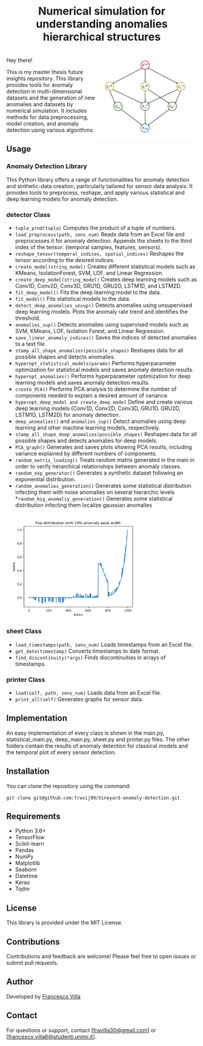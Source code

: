 

<h1 align="center"> Numerical simulation for understanding anomalies hierarchical structures </h1> <br>

<img align="right" src=https://github.com/fravij99/Numerical_simulation_anomalies_hierarchy/blob/master/images/3d_hierarchy.png  width="270">
Hey there! 

This is my master thesis future insights repository. 
This library provides tools for anomaly detection in multi-dimensional datasets and the generation of new anomalies and datasets by numerical simulation. It includes methods for data preprocessing, model creation, and anomaly detection using various algorithms.

## Usage
### Anomaly Detection Library
This Python library offers a range of functionalities for anomaly detection and sinthetic-data creation, particularly tailored for sensor data analysis. It provides tools to preprocess, reshape, and apply various statistical and deep learning models for anomaly detection.

### detector Class
* `tuple_prod(tupla)`
Computes the product of a tuple of numbers.
* `load_preprocess(path, sens_num)`
Reads data from an Excel file and preprocesses it for anomaly detection.
Appends the sheets to the third index of the tensor: (temporal samples, features, sensors).
* `reshape_tensor(temporal_indices, spatial_indices)`
Reshapes the tensor according to the desired indices.
* `create_model(string_model)`
Creates different statistical models such as KMeans, IsolationForest, SVM, LOF, and Linear Regression.
* `create_deep_model(string_model)`
Creates deep learning models such as Conv1D, Conv2D, Conv3D, GRU1D, GRU2D, LSTM1D, and LSTM2D.
* `fit_deep_model()`
Fits the deep learning model to the data.
* `fit_model()`
Fits statistical models to the data.
* `detect_deep_anomalies_unsup()`
Detects anomalies using unsupervised deep learning models.
Plots the anomaly rate trend and identifies the threshold.
* `anomalies_sup()`
Detects anomalies using supervised models such as SVM, KMeans, LOF, Isolation Forest, and Linear Regression.
* `save_linear_anomaly_indices()`
Saves the indices of detected anomalies to a text file.
* `stamp_all_shape_anomalies(possible_shapes)`
Reshapes data for all possible shapes and detects anomalies.
* `hyperopt_statistical_models(params)`
Performs hyperparameter optimization for statistical models and saves anomaly detection results.
* `hyperopt_anomalies()`
Performs hyperparameter optimization for deep learning models and saves anomaly detection results.
* `create_PCA()`
Performs PCA analysis to determine the number of components needed to explain a desired amount of variance.
* `hyperopt_deep_model and create_deep_model`
Define and create various deep learning models (Conv1D, Conv2D, Conv3D, GRU1D, GRU2D, LSTM1D, LSTM2D) for anomaly detection.
* `deep_anomalies()` and `anomalies_sup()`
Detect anomalies using deep learning and other machine learning models, respectively.
* `stamp_all_shape_deep_anomalies(possible_shapes)`
Reshapes data for all possible shapes and detects anomalies for deep models.
* `PCA_graph()`
Generates and saves plots showing PCA results, including variance explained by different numbers of components.
* `random_matrix_loading()`
Treats random matrix generated in the main in order to verify herarchical relationships between anomaly classes.
* `random_exp_generator()`
Generates a synthetic dataset following an exponential distribution.
* `random_anomalies_generation()`
Generates some statistical distribution infecting them with noise anomalies on several hierarchic levels
*`random_big_anomaliy_generation()`
Generates some statistical distribution infecting them localize gaussian anomalies

<img align="center" src=https://github.com/fravij99/Numerical_simulation_anomalies_hierarchy/blob/master/images/random_exp_distribution_demo.png
  width="370">

### sheet Class
* `load_timestamps(path, sens_num)`
Loads timestamps from an Excel file.
* `get_date(timestamp)`
Converts timestamps to date format.
* `find_discontinuity(*args)`
Finds discontinuities in arrays of timestamps.


### printer Class
* `load(self, path, sens_num)`
Loads data from an Excel file.
* `print_all(self)`
Generates graphs for sensor data.


## Implementation
An easy implementation of every class is shown in the main.py, statistical_main.py, deep_main.py, sheet.py and printer.py files. The other folders contain the results of anomaly detection for classical models and the temporal plot of every sensor detection. 

## Installation
You can clone the repository using the command:

```
git clone git@github.com:fravij99/Vineyard-anomaly-detection.git
```

## Requirements
* Python 3.6+
* TensorFlow
* Scikit-learn
* Pandas
* NumPy
* Matplotlib
* Seaborn
* Datetime
* Keras
* Tqdm

## License
This library is provided under the MIT License.

## Contributions
Contributions and feedback are welcome! Please feel free to open issues or submit pull requests.

## Author
Developed by [Francesco Villa][fravi]

## Contact
For questions or support, contact [fravilla30@gmail.com] or [francesco.villa6@studenti.unimi.it].

[fravi]: https://github.com/fravij99
